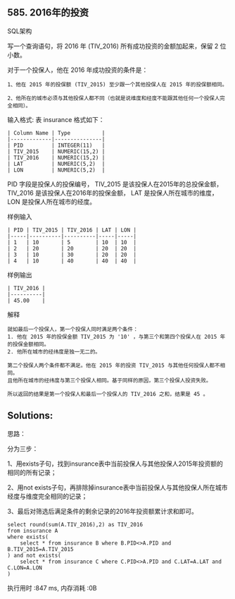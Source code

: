 ## 585. 2016年的投资
SQL架构

写一个查询语句，将 2016 年 (TIV_2016) 所有成功投资的金额加起来，保留 2 位小数。

对于一个投保人，他在 2016 年成功投资的条件是：

    1、他在 2015 年的投保额 (TIV_2015) 至少跟一个其他投保人在 2015 年的投保额相同。

    2、他所在的城市必须与其他投保人都不同（也就是说维度和经度不能跟其他任何一个投保人完全相同）。

输入格式:
表 insurance 格式如下：
```
| Column Name | Type          |
|-------------|---------------|
| PID         | INTEGER(11)   |
| TIV_2015    | NUMERIC(15,2) |
| TIV_2016    | NUMERIC(15,2) |
| LAT         | NUMERIC(5,2)  |
| LON         | NUMERIC(5,2)  |
```
PID 字段是投保人的投保编号， TIV_2015 是该投保人在2015年的总投保金额， TIV_2016 是该投保人在2016年的投保金额， LAT 是投保人所在城市的维度， LON 是投保人所在城市的经度。

样例输入
```
| PID | TIV_2015 | TIV_2016 | LAT | LON |
|-----|----------|----------|-----|-----|
| 1   | 10       | 5        | 10  | 10  |
| 2   | 20       | 20       | 20  | 20  |
| 3   | 10       | 30       | 20  | 20  |
| 4   | 10       | 40       | 40  | 40  |
```
样例输出
```
| TIV_2016 |
|----------|
| 45.00    |
```
解释
```
就如最后一个投保人，第一个投保人同时满足两个条件：
1. 他在 2015 年的投保金额 TIV_2015 为 '10' ，与第三个和第四个投保人在 2015 年的投保金额相同。
2. 他所在城市的经纬度是独一无二的。

第二个投保人两个条件都不满足。他在 2015 年的投资 TIV_2015 与其他任何投保人都不相同。
且他所在城市的经纬度与第三个投保人相同。基于同样的原因，第三个投保人投资失败。

所以返回的结果是第一个投保人和最后一个投保人的 TIV_2016 之和，结果是 45 。
```

## Solutions:
思路：

分为三步：

1、用exists子句，找到insurance表中当前投保人与其他投保人2015年投资额的相同的所有记录；

2、用not exists子句，再排除掉insurance表中当前投保人与其他投保人所在城市经度与维度完全相同的记录；

3、最后对筛选后满足条件的剩余记录的2016年投资额累计求和即可。
```
select round(sum(A.TIV_2016),2) as TIV_2016
from insurance A
where exists(
    select * from insurance B where B.PID<>A.PID and B.TIV_2015=A.TIV_2015
) and not exists(
    select * from insurance C where C.PID<>A.PID and C.LAT=A.LAT and C.LON=A.LON
)
```
执行用时 :847 ms, 内存消耗 :0B


